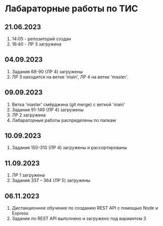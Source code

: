 # Лабараторные работы по ТИС

## 21.06.2023
1. 14:05 - репозиторий создан
2. 16:40 - ЛР 3 загружена

## 04.09.2023
1. Задания 68-90 (ЛР 4) загружены
2. ЛР 3 находится на ветке 'main', ЛР 4 на ветке 'master'.

## 09.09.2023
1. Ветка 'master' смёрджина (git merge) с веткой 'main'
2. Задания 91-149 (ЛР 4) загружены
4. ЛР 2 загружена
5. Лабараторные работы распределены по папкам

## 10.09.2023
1. Задания 150-310 (ЛР 4) загружены и рассортированы

## 11.09.2023
1. ЛР 1 загружена
2. Задания 337 – 364 (ЛР 5) загружены

## 06.11.2023
1. Дистанционное обучение по созданию REST API с помощью Node и Express
2. Задание по REST API выполнено и загружено под вариантом 3